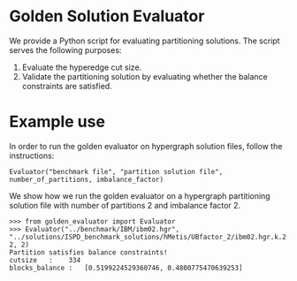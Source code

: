 # Golden Solution Evaluator #

We provide a Python script for evaluating partitioning solutions. The script serves the following purposes:
1. Evaluate the hyperedge cut size. 
2. Validate the partitioning solution by evaluating whether the balance constraints are satisfied. 

# Example use #

In order to run the golden evaluator on hypergraph solution files, follow the instructions: 

```
Evaluator("benchmark file", "partition solution file", number_of_partitions, imbalance_factor)
```

We show how we run the golden evaluator on a hypergraph partitioning solution file with number of partitions 2 and imbalance factor 2. 

```
>>> from golden_evaluator import Evaluator
>>> Evaluator("../benchmark/IBM/ibm02.hgr", "../solutions/ISPD_benchmark_solutions/hMetis/UBfactor_2/ibm02.hgr.k.2.UBfactor.2.seed.0", 2, 2)
Partition satisfies balance constraints!
cutsize   :    334
blocks_balance :   [0.5199224529360746, 0.4800775470639253]
```
